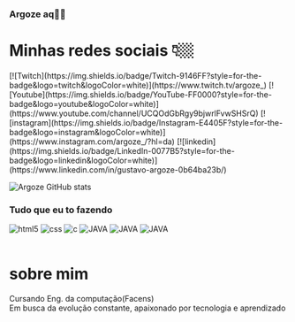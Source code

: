 

### Argoze aq🤙🏼
<h1>Minhas redes sociais 👇🏼 </h1>
[![Twitch](https://img.shields.io/badge/Twitch-9146FF?style=for-the-badge&logo=twitch&logoColor=white)](https://www.twitch.tv/argoze_)
[![Youtube](https://img.shields.io/badge/YouTube-FF0000?style=for-the-badge&logo=youtube&logoColor=white)](https://www.youtube.com/channel/UCQOdGbRgy9bjwrlFvwSHSrQ)
[![instagram](https://img.shields.io/badge/Instagram-E4405F?style=for-the-badge&logo=instagram&logoColor=white)](https://www.instagram.com/argoze_/?hl=da)
[![linkedin](https://img.shields.io/badge/LinkedIn-0077B5?style=for-the-badge&logo=linkedin&logoColor=white)](https://www.linkedin.com/in/gustavo-argoze-0b64ba23b/)

![Argoze GitHub stats](https://github-readme-stats.vercel.app/api?username=Argoze&show_icons=true&theme=synthwave)


### Tudo que eu to fazendo
<div style="display: inline_block">
<img aling="center" alt="html5" src="https://img.shields.io/badge/HTML5-E34F26?style=for-the-badge&logo=html5&logoColor=white"/>
<img aling="center" alt="css" src="https://img.shields.io/badge/CSS3-1572B6?style=for-the-badge&logo=css3&logoColor=white"/>
<img aling="center" alt="c" src="https://img.shields.io/badge/C-00599C?style=for-the-badge&logo=c&logoColor=white"/>
<img aling="center" alt="JAVA" src="https://img.shields.io/badge/JavaScript-F7DF1E?style=for-the-badge&logo=javascript&logoColor=black"/>
<img aling="center" alt="JAVA" src="https://img.shields.io/badge/MySQL-00000F?style=for-the-badge&logo=mysql&logoColor=white"/>
<img aling="center" alt="JAVA" src="https://img.shields.io/badge/Arduino_IDE-00979D?style=for-the-badge&logo=arduino&logoColor=white"/>

</div><br>
<h1>sobre mim</h1>
Cursando Eng. da computação(Facens) <br>
Em busca da evolução constante, apaixonado por tecnologia e aprendizado


